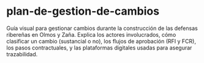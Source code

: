# plan-de-gestion-de-cambios
Guía visual para gestionar cambios durante la construcción de las defensas ribereñas en Olmos y Zaña. Explica los actores involucrados, cómo clasificar un cambio (sustancial o no), los flujos de aprobación (RFI y FCR), los pasos contractuales, y las plataformas digitales usadas para asegurar trazabilidad.
